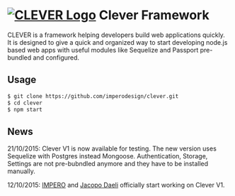 # [![CLEVER Logo](https://raw.githubusercontent.com/imperodesign/clever-system/development/assets/src/site/img/clever-logo.png)](http://cleverframework.io/) Clever Framework

CLEVER is a framework helping developers build web applications quickly. It is designed to give a quick and organized way to start developing node.js based web apps with useful modules like Sequelize and Passport pre-bundled and configured.

## Usage

```sh
$ git clone https://github.com/imperodesign/clever.git
$ cd clever
$ npm start
```

## News

21/10/2015: Clever V1 is now available for testing. The new version uses Sequelize with Postgres instead Mongoose. Authentication, Storage, Settings are not pre-bubndled anymore and they have to be installed manually.

12/10/2015: [IMPERO](http://www.weareimpero.com) and [Jacopo Daeli](http://www.jacopodaeli.com) officially start working on Clever V1.
